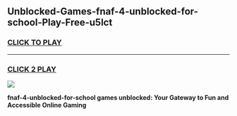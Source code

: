 
## Unblocked-Games-fnaf-4-unblocked-for-school-Play-Free-u5lct
<h3>
<a href="https://premium76.site?title=fnaf-4-unblocked-for-school&ref=23A">CLICK TO PLAY</a></h3>
<hr>

<h3>
<a href="https://premium76.site?title=fnaf-4-unblocked-for-school&ref=23A">CLICK 2 PLAY</a>
  
</h3>

<a href="https://premium76.site?title=fnaf-4-unblocked-for-school&ref=23A"><img src="https://clearcache.store/games.png"></a>


**fnaf-4-unblocked-for-school games unblocked: Your Gateway to Fun and Accessible Online Gaming**
